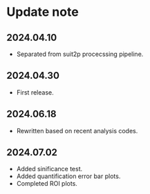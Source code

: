 
# Update note

## 2024.04.10
- Separated from suit2p procecssing pipeline.

## 2024.04.30
- First release.

## 2024.06.18
- Rewritten based on recent analysis codes.

## 2024.07.02
- Added sinificance test.
- Added quantification error bar plots.
- Completed ROI plots.